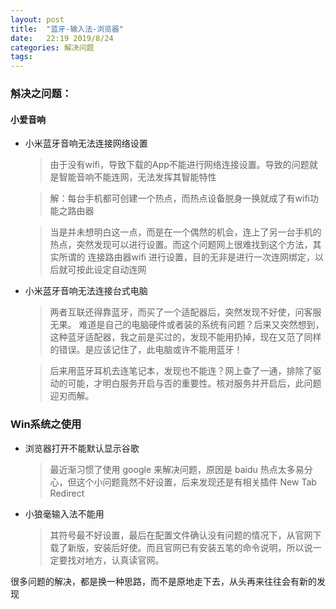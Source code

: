 ```yaml
---
layout: post
title:  "蓝牙-输入法-浏览器"
date:   22:19 2019/8/24
categories: 解决问题
tags: 
---
```


### 斛决之问题：

#### 小爱音响

- 小米蓝牙音响无法连接网络设置
  > 由于没有wifi，导致下载的App不能进行网络连接设置。导致的问题就是智能音响不能连网，无法发挥其智能特性

  > 解：每台手机都可创建一个热点，而热点设备脱身一换就成了有wifi功能之路由器
  
  > 当是并未想明白这一点，而是在一个偶然的机会，连上了另一台手机的热点，突然发现可以进行设置。而这个问题网上很难找到这个方法，其实所谓的 连接路由器wifi 进行设置，目的无非是进行一次连网绑定，以后就可按此设定自动连网
  
- 小米蓝牙音响无法连接台式电脑
  > 两者互联还得靠蓝牙，而买了一个适配器后，突然发现不好使，问客服无果。
  > 难道是自己的电脑硬件或者装的系统有问题？后来又突然想到，这种蓝牙适配器，我之前是买过的，发现不能用扔掉，现在又范了同样的错误。是应该记住了，此电脑或许不能用蓝牙！

  > 后来用蓝牙耳机去连笔记本，发现也不能连？网上查了一通，排除了驱动的可能，才明白服务开启与否的重要性。核对服务并开启后，此问题迎刃而解。
  
  
### Win系统之使用

* 浏览器打开不能默认显示谷歌
  > 最近渐习惯了使用 google 来解决问题，原因是 baidu 热点太多易分心，但这个小问题竟然不好设置，后来发现还是有相关插件 New Tab Redirect
* 小狼毫输入法不能用
  >其符号最不好设置，最后在配置文件确认没有问题的情况下，从官网下载了新版，安装后好使。而且官网已有安装五笔的命令说明，所以说一定要找对地方，认真读官网。


很多问题的解决，都是换一种思路，而不是原地走下去，从头再来往往会有新的发现



   

  
  